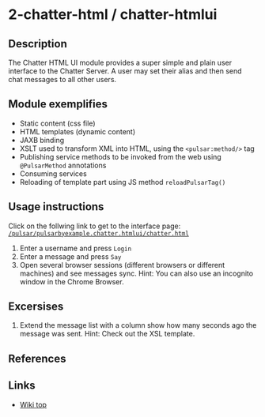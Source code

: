 # 2-chatter-html / chatter-htmlui

## Description

The Chatter HTML UI module provides a super simple and plain user interface to the Chatter Server. A user may set their alias and then send chat messages to all other users.

## Module exemplifies
* Static content (css file)
* HTML templates (dynamic content)
* JAXB binding
* XSLT used to transform XML into HTML, using the `<pulsar:method/>` tag
* Publishing service methods to be invoked from the web using `@PulsarMethod` annotations
* Consuming services
* Reloading of template part using JS method `reloadPulsarTag()`

## Usage instructions
Click on the follwing link to get to the interface page:
[`/pulsar/pulsarbyexample.chatter.htmlui/chatter.html`](/pulsar/pulsarbyexample.chatter.htmlui/chatter.html)

1. Enter a username and press `Login`
2. Enter a message and press `Say`
3. Open several browser sessions (different browsers or different machines) and see messages sync. Hint: You can also use an incognito window in the Chrome Browser. 

## Excersises
1. Extend the message list with a column show how many seconds ago the message was sent. Hint: Check out the XSL template.

## References


## Links
* [Wiki top](/pulsar/rs/se.dse.pulsar.devtools.wiki.api.Wiki/index)